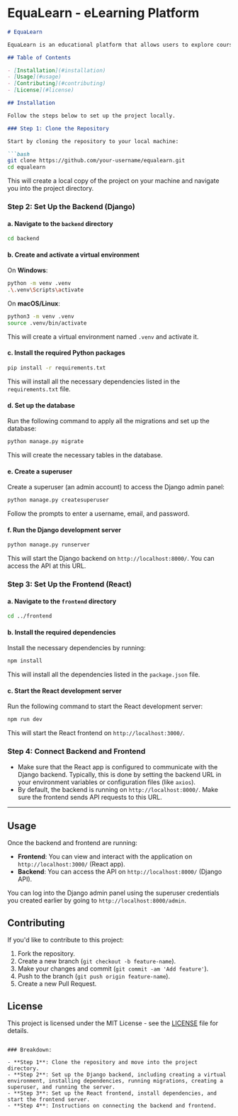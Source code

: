 # EquaLearn - eLearning Platform


```markdown
# EquaLearn

EquaLearn is an educational platform that allows users to explore courses and learning materials. Built with Django for the backend and React for the frontend, the application offers a dynamic and responsive user experience.

## Table of Contents

- [Installation](#installation)
- [Usage](#usage)
- [Contributing](#contributing)
- [License](#license)

## Installation

Follow the steps below to set up the project locally.

### Step 1: Clone the Repository

Start by cloning the repository to your local machine:

```bash
git clone https://github.com/your-username/equalearn.git
cd equalearn
```

This will create a local copy of the project on your machine and navigate you into the project directory.

### Step 2: Set Up the Backend (Django)

#### a. Navigate to the `backend` directory

```bash
cd backend
```

#### b. Create and activate a virtual environment

On **Windows**:

```bash
python -m venv .venv
.\.venv\Scripts\activate
```

On **macOS/Linux**:

```bash
python3 -m venv .venv
source .venv/bin/activate
```

This will create a virtual environment named `.venv` and activate it.

#### c. Install the required Python packages

```bash
pip install -r requirements.txt
```

This will install all the necessary dependencies listed in the `requirements.txt` file.

#### d. Set up the database

Run the following command to apply all the migrations and set up the database:

```bash
python manage.py migrate
```

This will create the necessary tables in the database.

#### e. Create a superuser

Create a superuser (an admin account) to access the Django admin panel:

```bash
python manage.py createsuperuser
```

Follow the prompts to enter a username, email, and password.

#### f. Run the Django development server

```bash
python manage.py runserver
```

This will start the Django backend on `http://localhost:8000/`. You can access the API at this URL.

### Step 3: Set Up the Frontend (React)

#### a. Navigate to the `frontend` directory

```bash
cd ../frontend
```

#### b. Install the required dependencies

Install the necessary dependencies by running:

```bash
npm install
```

This will install all the dependencies listed in the `package.json` file.

#### c. Start the React development server

Run the following command to start the React development server:

```bash
npm run dev
```

This will start the React frontend on `http://localhost:3000/`.

### Step 4: Connect Backend and Frontend

- Make sure that the React app is configured to communicate with the Django backend. Typically, this is done by setting the backend URL in your environment variables or configuration files (like `axios`).
- By default, the backend is running on `http://localhost:8000/`. Make sure the frontend sends API requests to this URL.

---

## Usage

Once the backend and frontend are running:

- **Frontend**: You can view and interact with the application on `http://localhost:3000/` (React app).
- **Backend**: You can access the API on `http://localhost:8000/` (Django API).

You can log into the Django admin panel using the superuser credentials you created earlier by going to `http://localhost:8000/admin`.

## Contributing

If you'd like to contribute to this project:

1. Fork the repository.
2. Create a new branch (`git checkout -b feature-name`).
3. Make your changes and commit (`git commit -am 'Add feature'`).
4. Push to the branch (`git push origin feature-name`).
5. Create a new Pull Request.

## License

This project is licensed under the MIT License - see the [LICENSE](LICENSE) file for details.
```

### Breakdown:

- **Step 1**: Clone the repository and move into the project directory.
- **Step 2**: Set up the Django backend, including creating a virtual environment, installing dependencies, running migrations, creating a superuser, and running the server.
- **Step 3**: Set up the React frontend, install dependencies, and start the frontend server.
- **Step 4**: Instructions on connecting the backend and frontend.


